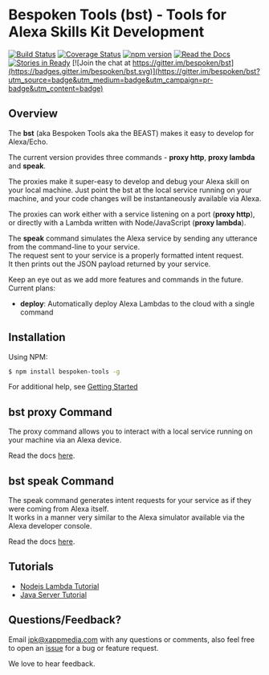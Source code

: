 Bespoken Tools (bst) - Tools for Alexa Skills Kit Development
====================

[![Build Status](https://travis-ci.org/bespoken/bst.svg?branch=master)](https://travis-ci.org/bespoken/bst) [![Coverage Status](https://coveralls.io/repos/github/bespoken/bst/badge.svg?branch=master)](https://coveralls.io/github/bespoken/bst?branch=master) [![npm version](https://img.shields.io/npm/v/bespoken-tools.svg)](https://www.npmjs.com/package/bespoken-tools) [![Read the Docs](https://img.shields.io/badge/docs-latest-brightgreen.svg?style=flat)](http://docs.bespoken.tools/) [![Stories in Ready](https://badge.waffle.io/bespoken/bst.svg?label=ready&title=Ready)](http://waffle.io/bespoken/bst) [![Join the chat at https://gitter.im/bespoken/bst](https://badges.gitter.im/bespoken/bst.svg)](https://gitter.im/bespoken/bst?utm_source=badge&utm_medium=badge&utm_campaign=pr-badge&utm_content=badge)


## Overview
The **bst** (aka Bespoken Tools aka the BEAST) makes it easy to develop for Alexa/Echo.

The current version provides three commands - **proxy http**, **proxy lambda** and **speak**.

The proxies make it super-easy to develop and debug your Alexa skill on your local machine.
Just point the bst at the local service running on your machine, and your code changes will be instantaneously available via Alexa.  

The proxies can work either with a service listening on a port (**proxy http**),  
or directly with a Lambda written with Node/JavaScript (**proxy lambda**).

The **speak** command simulates the Alexa service by sending any utterance from the command-line to your service.  
The request sent to your service is a properly formatted intent request.  
It then prints out the JSON payload returned by your service.

Keep an eye out as we add more features and commands in the future. Current plans:  
- **deploy**: Automatically deploy Alexa Lambdas to the cloud with a single command

## Installation

Using NPM:

```bash
$ npm install bespoken-tools -g
```

For additional help, see [Getting Started](http://docs.bespoken.tools/en/latest/getting_started.html)

## bst proxy Command

The proxy command allows you to interact with a local service running on your machine via an Alexa device.  

Read the docs [here](http://docs.bespoken.tools/en/latest/commands/proxy.html).

## bst speak Command

The speak command generates intent requests for your service as if they were coming from Alexa itself.  
It works in a manner very similar to the Alexa simulator available via the Alexa developer console.  

Read the docs [here](http://docs.bespoken.tools/en/latest/commands/speak.html).

## Tutorials

* [Nodejs Lambda Tutorial](http://docs.bespoken.tools/en/latest/tutorials/tutorial_local_server_java.html)
* [Java Server Tutorial](http://docs.bespoken.tools/en/latest/tutorials/tutorial_lambda_nodejs.html)

## Questions/Feedback?

Email jpk@xappmedia.com with any questions or comments, also feel free to open an [issue](https://github.com/bespoken/bst/issues/new) for a bug or feature request. 

We love to hear feedback.
